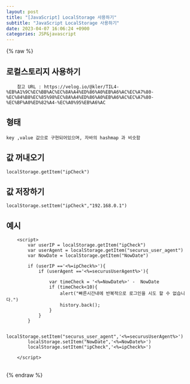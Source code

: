 ```yaml
---  
layout: post  
title: "[JavaScript] LocalStorage 사용하기"  
subtitle: "JavaScript LocalStorage 사용하기"  
date: 2023-04-07 16:06:24 +0900  
categories: JSP&javascript  
---  
```

{% raw %}  
## 로컬스토리지 사용하기  
  
		참고 URL : https://velog.io/@kler/TIL4-%EB%A1%9C%EC%BB%AC%EC%8A%A4%ED%86%A0%EB%A6%AC%EC%A7%80-%EC%84%B8%EC%85%98%EC%8A%A4%ED%86%A0%EB%A6%AC%EC%A7%80-%EC%BF%A0%ED%82%A4-%EC%A0%95%EB%A6%AC  
  
## 형태  
	key ,value 값으로 구현되어있으며, 자바의 hashmap 과 비슷함  
  
## 값 꺼내오기  
  
	localStorage.getItem("ipCheck")  
  
## 값 저장하기  
  
	localStorage.setItem("ipCheck","192.168.0.1")  
  
## 예시  
  
		<script>  
			var userIP = localStorage.getItem("ipCheck")  
			var userAgent = localStorage.getItem("securus_user_agent")  
			var NowDate = localStorage.getItem("NowDate")  
  
			if (userIP =='<%=ipCheck%>'){  
				if (userAgent =='<%=securusUserAgent%>'){  
  
					var timeCheck = '<%=NowDate%>' -  NowDate  
					if (timeCheck<10){  
						alert("빠른시간내에 반복적으로 로그인을 시도 할 수 없습니다.")  
						history.back();  
					}  
				}  
			}  
  
			localStorage.setItem("securus_user_agent",'<%=securusUserAgent%>')  
			localStorage.setItem("NowDate",'<%=NowDate%>')  
			localStorage.setItem("ipCheck",'<%=ipCheck%>')  
  
		</script>  
                                                                                                                                                                                                                                                                                                                                                                                                                                                                                                                                                                                                                                                                                                                                                                                                                                                                                                                                                                                                                                                                                                                                               
{% endraw %}